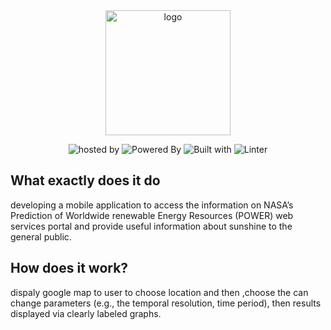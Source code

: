 <div align="center">
  <img height="200" src="https://user-images.githubusercontent.com/34966791/135762346-506cda9c-5618-4f4a-865a-4bff4118b27f.jpeg" alt="logo" />

<img src="https://img.shields.io/badge/Hosted%20by-NASA%20Space%20Challenge%20%F0%9F%8C%8D-%237834f0" alt="hosted by"/> <img alt="Powered By" src="https://img.shields.io/badge/Powered%20by-POWER%20API%20%F0%9F%96%A5%EF%B8%8F-%23999934"/> <img alt="Built with" src="https://img.shields.io/badge/Built%20with-React%20native%20%E2%9A%9B%EF%B8%8F-%23666699"/> <img alt="Linter" src="https://img.shields.io/badge/Linter-Prettier%20%F0%9F%96%8C%EF%B8%8F-%23eeeeee"/> 
<hl/>
</div>

##  What exactly does it do
developing a mobile application to access the information on NASA’s Prediction of Worldwide    renewable Energy Resources (POWER) web services portal and provide  useful information about sunshine to the general public.

## How does it work?
dispaly google map to user to choose location and then ,choose the can change  parameters   (e.g., the temporal resolution, time  period), then results  displayed via clearly labeled graphs.

